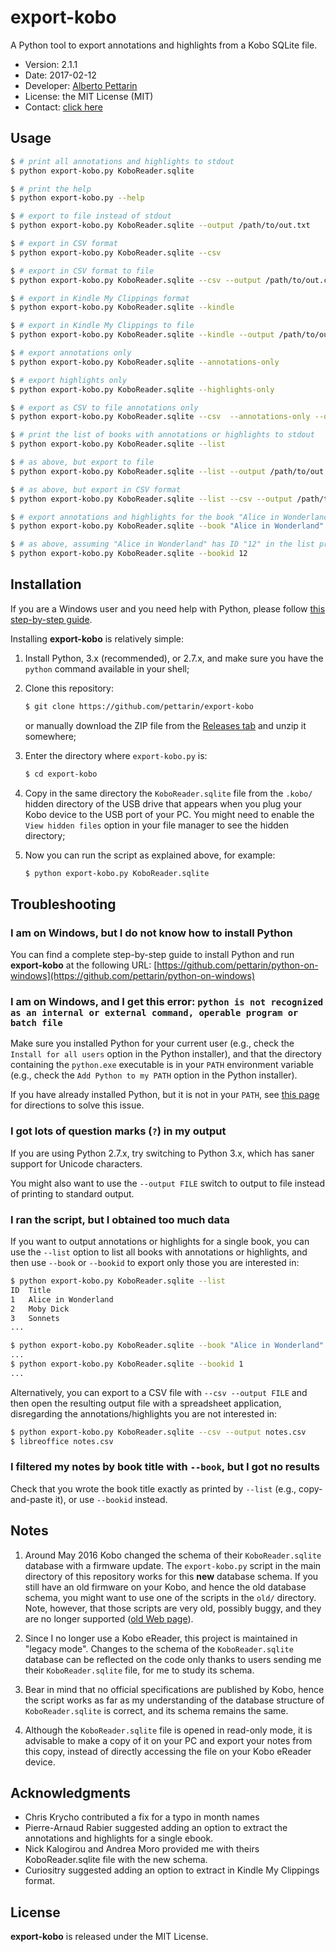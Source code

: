 # export-kobo

A Python tool to export annotations and highlights from a Kobo SQLite file.

* Version: 2.1.1
* Date: 2017-02-12
* Developer: [Alberto Pettarin](http://www.albertopettarin.it/)
* License: the MIT License (MIT)
* Contact: [click here](http://www.albertopettarin.it/contact.html)

## Usage

```bash
$ # print all annotations and highlights to stdout
$ python export-kobo.py KoboReader.sqlite

$ # print the help
$ python export-kobo.py --help

$ # export to file instead of stdout
$ python export-kobo.py KoboReader.sqlite --output /path/to/out.txt

$ # export in CSV format
$ python export-kobo.py KoboReader.sqlite --csv

$ # export in CSV format to file
$ python export-kobo.py KoboReader.sqlite --csv --output /path/to/out.csv

$ # export in Kindle My Clippings format
$ python export-kobo.py KoboReader.sqlite --kindle

$ # export in Kindle My Clippings to file
$ python export-kobo.py KoboReader.sqlite --kindle --output /path/to/out.csv

$ # export annotations only
$ python export-kobo.py KoboReader.sqlite --annotations-only

$ # export highlights only
$ python export-kobo.py KoboReader.sqlite --highlights-only

$ # export as CSV to file annotations only
$ python export-kobo.py KoboReader.sqlite --csv  --annotations-only --output /path/to/out.txt

$ # print the list of books with annotations or highlights to stdout
$ python export-kobo.py KoboReader.sqlite --list

$ # as above, but export to file
$ python export-kobo.py KoboReader.sqlite --list --output /path/to/out.txt

$ # as above, but export in CSV format
$ python export-kobo.py KoboReader.sqlite --list --csv --output /path/to/out.txt

$ # export annotations and highlights for the book "Alice in Wonderland"
$ python export-kobo.py KoboReader.sqlite --book "Alice in Wonderland"

$ # as above, assuming "Alice in Wonderland" has ID "12" in the list printed by --list
$ python export-kobo.py KoboReader.sqlite --bookid 12
```


## Installation

If you are a Windows user and you need help with Python,
please follow [this step-by-step guide](https://github.com/pettarin/python-on-windows).

Installing **export-kobo** is relatively simple:

1. Install Python, 3.x (recommended), or 2.7.x,
   and make sure you have the ``python`` command available in your shell;

2. Clone this repository:
    ```bash
    $ git clone https://github.com/pettarin/export-kobo
    ```
   or manually download the ZIP file from the [Releases tab](https://github.com/pettarin/export-kobo/releases/) and unzip it somewhere;

3. Enter the directory where ``export-kobo.py`` is:
    ```bash
    $ cd export-kobo
    ```

4. Copy in the same directory the ``KoboReader.sqlite`` file
   from the ``.kobo/`` hidden directory of the USB drive
   that appears when you plug your Kobo device to the USB port of your PC.
   You might need to enable the ``View hidden files`` option
   in your file manager to see the hidden directory;

5. Now you can run the script as explained above, for example:
    ```bash
    $ python export-kobo.py KoboReader.sqlite
    ```


## Troubleshooting

### I am on Windows, but I do not know how to install Python

You can find a complete step-by-step guide to install Python
and run **export-kobo** at the following URL:
[https://github.com/pettarin/python-on-windows](https://github.com/pettarin/python-on-windows)

### I am on Windows, and I get this error: ``python is not recognized as an internal or external command, operable program or batch file``

Make sure you installed Python for your current user
(e.g., check the ``Install for all users`` option in the Python installer),
and that the directory containing the ``python.exe`` executable
is in your ``PATH`` environment variable
(e.g., check the ``Add Python to my PATH`` option in the Python installer).

If you have already installed Python, but it is not in your ``PATH``, see
[this page](https://docs.python.org/3/using/windows.html)
for directions to solve this issue.

### I got lots of question marks (``?``) in my output

If you are using Python 2.7.x, try switching to Python 3.x,
which has saner support for Unicode characters.

You might also want to use the ``--output FILE`` switch
to output to file instead of printing to standard output.

### I ran the script, but I obtained too much data

If you want to output annotations or highlights for a single book,
you can use the ``--list`` option to list all books with annotations or highlights,
and then use ``--book`` or ``--bookid`` to export only those you are interested in:

``` bash
$ python export-kobo.py KoboReader.sqlite --list
ID  Title
1   Alice in Wonderland
2   Moby Dick
3   Sonnets
...

$ python export-kobo.py KoboReader.sqlite --book "Alice in Wonderland"
...
$ python export-kobo.py KoboReader.sqlite --bookid 1
...
```

Alternatively, you can export to a CSV file with ``--csv --output FILE``
and then open the resulting output file with a spreadsheet application,
disregarding the annotations/highlights you are not interested in:

```bash
$ python export-kobo.py KoboReader.sqlite --csv --output notes.csv
$ libreoffice notes.csv
```

### I filtered my notes by book title with ``--book``, but I got no results

Check that you wrote the book title exactly as printed by ``--list``
(e.g., copy-and-paste it), or use ``--bookid`` instead.


## Notes

1. Around May 2016 Kobo changed the schema
   of their ``KoboReader.sqlite`` database with a firmware update.
   The ``export-kobo.py`` script in the main directory of this repository
   works for this **new** database schema.
   If you still have an old firmware on your Kobo,
   and hence the old database schema,
   you might want to use one of the scripts in the ``old/`` directory.
   Note, however, that those scripts are very old, possibly buggy,
   and they are no longer supported
   ([old Web page](http://www.albertopettarin.it/exportnotes.html)).

2. Since I no longer use a Kobo eReader,
   this project is maintained in "legacy mode".
   Changes to the schema of the ``KoboReader.sqlite`` database
   can be reflected on the code
   only thanks to users sending me their ``KoboReader.sqlite`` file,
   for me to study its schema.

3. Bear in mind that no official specifications are published by Kobo,
   hence the script works as far as
   my understanding of the database structure of ``KoboReader.sqlite`` is correct,
   and its schema remains the same.

4. Although the ``KoboReader.sqlite`` file is opened in read-only mode,
   it is advisable to make a copy of it on your PC
   and export your notes from this copy,
   instead of directly accessing the file on your Kobo eReader device.


## Acknowledgments

* Chris Krycho contributed a fix for a typo in month names
* Pierre-Arnaud Rabier suggested adding an option to extract the annotations and highlights for a single ebook.
* Nick Kalogirou and Andrea Moro provided me with theirs KoboReader.sqlite file with the new schema.
* Curiositry suggested adding an option to extract in Kindle My Clippings format.


## License

**export-kobo** is released under the MIT License.



